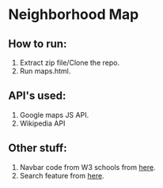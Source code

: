 # Neighborhood Map

## How to run:

1. Extract zip file/Clone the repo.
2. Run maps.html.

## API's used:

1. Google maps JS API.
2. Wikipedia API

## Other stuff:

1. Navbar code from W3 schools from [here](https://www.w3schools.com/howto/howto_js_sidenav.asp).
2. Search feature from [here](https://stackoverflow.com/questions/29667134/knockout-search-in-observable-array).